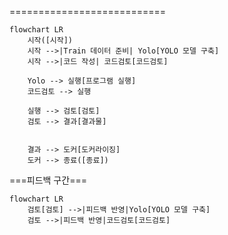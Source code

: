===========================
```mermaid
flowchart LR
    시작([시작])
    시작 -->|Train 데이터 준비| Yolo[YOLO 모델 구축]
    시작 -->|코드 작성| 코드검토[코드검토]

    Yolo --> 실행[프로그램 실행]
    코드검토 --> 실행

    실행 --> 검토[검토]
    검토 --> 결과[결과물]


    결과 --> 도커[도커라이징]
    도커 --> 종료([종료])

```

===피드백 구간===

```mermaid
flowchart LR
    검토[검토] -->|피드백 반영|Yolo[YOLO 모델 구축]
    검토 -->|피드백 반영|코드검토[코드검토]

```
